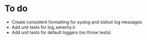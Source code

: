 # To do

* Create consistent formatting for syslog and stdout log messages
* Add unit tests for log_severity.h
* Add unit tests for default loggers (no throw tests)

